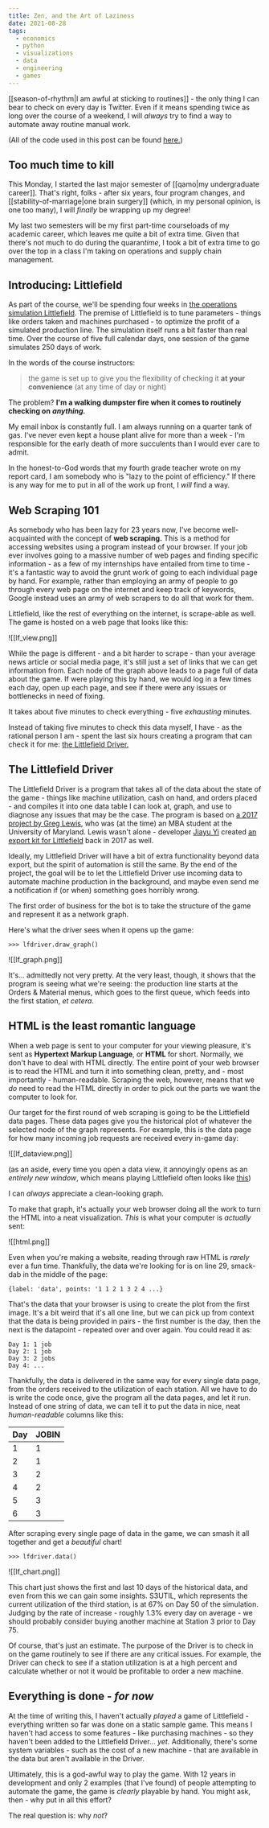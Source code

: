 ```yaml
---
title: Zen, and the Art of Laziness
date: 2021-08-28
tags:
  - economics
  - python
  - visualizations
  - data
  - engineering
  - games
---
```

[[season-of-rhythm|I am awful at sticking to routines]] - the only thing I can bear to check on every day is Twitter. Even if it means spending twice as long over the course of a weekend, I will *always* try to find a way to automate away routine manual work.

(All of the code used in this post can be found [here.](https://github.com/Spelkington/LittlefieldDriver/blob/main/ipynb/driver.ipynb))

## Too much time to kill

This Monday, I started the last major semester of [[qamo|my undergraduate career]]. That's right, folks - after six years, four program changes, and [[stability-of-marriage|one brain surgery]] (which, in my personal opinion, is one too many), I will *finally* be wrapping up my degree!

My last two semesters will be my first part-time courseloads of my academic career, which leaves me quite a bit of extra time. Given that there's not much to do during the quaran*time*, I took a bit of extra time to go over the top in a class I'm taking on operations and supply chain management.

## Introducing: Littlefield

As part of the course, we'll be spending four weeks in [the operations simulation Littlefield](http://responsive.net/littlefield.html). The premise of Littlefield is to tune parameters - things like orders taken and machines purchased - to optimize the profit of a simulated production line. The simulation itself runs a bit faster than real time. Over the course of five full calendar days, one session of the game simulates 250 days of work.

In the words of the course instructors:

> the game is set up to give you the flexibility of checking it **at your convenience** (at any time of day or night)

The problem? **I'm a walking dumpster fire when it comes to routinely checking on** ***anything.***

My email inbox is constantly full. I am always running on a quarter tank of gas.  I've never even kept a house plant alive for more than a week - I'm responsible for the early death of more succulents than I would ever care to admit.

In the honest-to-God words that my fourth grade teacher wrote on my report card, I am somebody who is "lazy to the point of efficiency." If there is any way for me to put in all of the work up front, I *will* find a way.

## Web Scraping 101

As somebody who has been lazy for 23 years now, I've become well-acquainted with the concept of **web scraping.** This is a method for accessing websites using a program instead of your browser. If your job ever involves going to a massive number of web pages and finding specific information - as a few of my internships have entailed from time to time - it's a fantastic way to avoid the grunt work of going to each individual page by hand. For example, rather than employing an army of people to go through every web page on the internet and keep track of keywords, Google instead uses an army of web scrapers to do all that work for them.

Littlefield, like the rest of everything on the internet, is scrape-able as well. The game is hosted on a web page that looks like this:

![[lf_view.png]]

While the page is different - and a bit harder to scrape - than your average news article or social media page, it's still just a set of links that we can get information from. Each node of the graph above leads to a page full of data about the game. If were playing this by hand, we would log in a few times each day, open up each page, and see if there were any issues or bottlenecks in need of fixing.

It takes about five minutes to check everything - five *exhausting* minutes.

Instead of taking five minutes to check this data myself, I have - as the rational person I am - spent the last six hours creating a program that can check it for me: [the Littlefield Driver.](https://github.com/Spelkington/LittlefieldDriver)

## The Littlefield Driver

The Littlefield Driver is a program that takes all of the data about the state of the game - things like machine utilization, cash on hand, and orders placed - and compiles it into one data table I can look at, graph, and use to diagnose any issues that may be the case. The program is based on [a 2017 project by Greg Lewis](https://medium.com/@gregdlewis/scraping-the-littlefield-simulation-with-python-a6bf618c6833), who was (at the time) an MBA student at the University of Maryland. Lewis wasn't alone - developer [Jiayu Yi](https://blog.jiayu.co/) created [an export kit for Littlefield](https://github.com/yi-jiayu/littlefield) back in 2017 as well.

Ideally, my Littlefield Driver will have a bit of extra functionality beyond data export, but the spirit of automation is still the same. By the end of the project, the goal will be to let the Littlefield Driver use incoming data to automate machine production in the background, and maybe even send me a notification if (or when) something goes horribly wrong.

The first order of business for the bot is to take the structure of the game and represent it as a network graph.

Here's what the driver sees when it opens up the game:

```
>>> lfdriver.draw_graph()
```

![[lf_graph.png]]

It's... admittedly not very pretty. At the very least, though, it shows that the program is seeing what we're seeing: the production line starts at the Orders & Material menus, which goes to the first queue, which feeds into the first station, *et cetera*.

## HTML is the least romantic language

When a web page is sent to your computer for your viewing pleasure, it's sent as **Hypertext Markup Language**, or **HTML** for short. Normally, we don't have to deal with HTML directly. The entire point of your web browser is to read the HTML and turn it into something clean, pretty, and - most importantly - human-readable. Scraping the web, however, means that we *do* need to read the HTML directly in order to pick out the parts we want the computer to look for.

Our target for the first round of web scraping is going to be the Littlefield data pages. These data pages give you the historical plot of whatever the selected node of the graph represents. For example, this is the data page for how many incoming job requests are received every in-game day:

![[lf_dataview.png]]

(as an aside, every time you open a data view, it annoyingly opens as an *entirely new window*, which means playing Littlefield often looks like [this](clutter.png))

I can *always* appreciate a clean-looking graph.

To make that graph, it's actually your web browser doing all the work to turn the HTML into a neat visualization. *This* is what your computer is *actually* sent:

![[html.png]]

Even when you're making a website, reading through raw HTML is *rarely* ever a fun time. Thankfully, the data we're looking for is on line 29, smack-dab in the middle of the page:

```
{label: 'data', points: '1 1 2 1 3 2 4 ...}
```

That's the data that your browser is using to create the plot from the first image. It's a bit weird that it's all one line, but we can pick up from context that the data is being provided in pairs - the first number is the day, then the next is the datapoint - repeated over and over again. You could read it as:

```
Day 1: 1 job
Day 2: 1 job
Day 3: 2 jobs
Day 4: ...
```

Thankfully, the data is delivered in the same way for every single data page, from the orders received to the utilization of each station. All we have to do is write the code once, give the program all the data pages, and let it run. Instead of one string of data, we can tell it to put the data in nice, neat *human-readable* columns like this:

| Day | JOBIN |
| --- | ----- |
| 1   | 1     |
| 2   | 1     |
| 3   | 2     |
| 4   | 2     |
| 5   | 3     |
| 6   | 3     |

After scraping every single page of data in the game, we can smash it all together and get a *beautiful* chart!

```
>>> lfdriver.data()
```

![[lf_chart.png]]

This chart just shows the first and last 10 days of the historical data, and even from this we can gain some insights. S3UTIL, which represents the current utilization of the third station, is at 67% on Day 50 of the simulation. Judging by the rate of increase - roughly 1.3% every day on average - we should probably consider buying another machine at Station 3 prior to Day 75.

Of course, that's just an estimate. The purpose of the Driver is to check in on the game routinely to see if there are any critical issues. For example, the Driver can check to see if a station utilization is at a high percent and calculate whether or not it would be profitable to order a new machine.

## Everything is done - *for now*

At the time of writing this, I haven't actually *played* a game of Littlefield - everything written so far was done on a static sample game. This means I haven't had access to some features - like purchasing machines - so they haven't been added to the Littlefield Driver... *yet.* Additionally, there's some system variables - such as the cost of a new machine - that are available in the data but aren't available in the Driver.

Ultimately, this is a god-awful way to play the game. With 12 years in development and only 2 examples (that I've found) of people attempting to automate the game, the game is *clearly* playable by hand. You might ask, then - why put in all this effort?

The real question is: why *not*?
